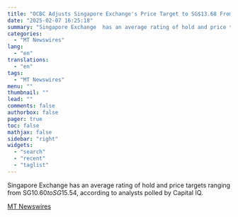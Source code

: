 ```yaml
---
title: "OCBC Adjusts Singapore Exchange's Price Target to SG$13.68 From SG$12.21, Keeps at Hold"
date: "2025-02-07 16:25:18"
summary: "Singapore Exchange  has an average rating of hold and price targets ranging from SG$10.60 to SG$15.54, according to analysts polled by Capital IQ."
categories:
  - "MT Newswires"
lang:
  - "en"
translations:
  - "en"
tags:
  - "MT Newswires"
menu: ""
thumbnail: ""
lead: ""
comments: false
authorbox: false
pager: true
toc: false
mathjax: false
sidebar: "right"
widgets:
  - "search"
  - "recent"
  - "taglist"
---
```


Singapore Exchange has an average rating of hold and price targets ranging from SG$10.60 to SG$15.54, according to analysts polled by Capital IQ.

[MT Newswires](https://www.tradingview.com/news/mtnewswires.com:20250207:G2464963:0/)
